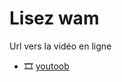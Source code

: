 # Lisez wam

Url vers la vidéo en ligne

- 🎞️ [youtoob](https://www.youtube.com/watch?v=rwGpCL2PV6I)
